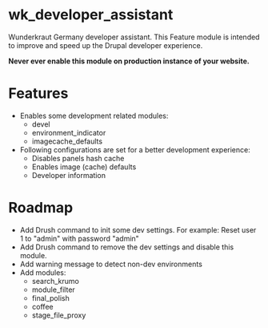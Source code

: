 wk_developer_assistant
======================

Wunderkraut Germany developer assistant. This Feature module is intended to improve and speed up the Drupal developer experience.

**Never ever enable this module on production instance of your website.**

# Features

* Enables some development related modules: 
	* devel
	* environment_indicator
	* imagecache_defaults
* Following configurations are set for a better development experience:
	* Disables panels hash cache
	* Enables image (cache) defaults
	* Developer information


# Roadmap

* Add Drush command to init some dev settings. For example: Reset user 1 to "admin" with password "admin"
* Add Drush command to remove the dev settings and disable this module.
* Add warning message to detect non-dev environments
* Add modules:
	* search_krumo
	* module_filter
	* final_polish
	* coffee
	* stage_file_proxy
